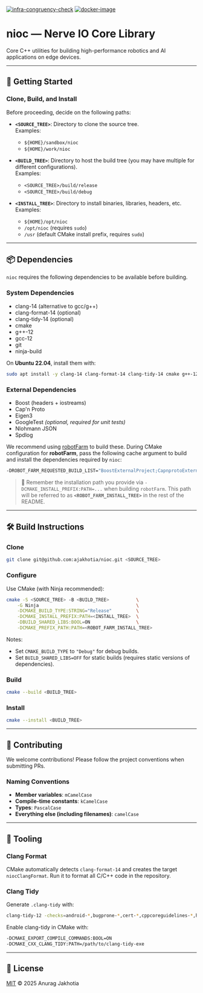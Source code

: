 [![infra-congruency-check](https://github.com/ajakhotia/nioc/actions/workflows/infra-congruency-check.yaml/badge.svg)](https://github.com/ajakhotia/nioc/actions/workflows/infra-congruency-check.yaml) [![docker-image](https://github.com/ajakhotia/nioc/actions/workflows/docker-image.yaml/badge.svg)](https://github.com/ajakhotia/nioc/actions/workflows/docker-image.yaml)

# nioc — Nerve IO Core Library  
Core C++ utilities for building high-performance robotics and AI applications on edge devices.

---

## 🚀 Getting Started

### Clone, Build, and Install

Before proceeding, decide on the following paths:

- **`<SOURCE_TREE>`**: Directory to clone the source tree.  
  Examples:  
  - `${HOME}/sandbox/nioc`  
  - `${HOME}/work/nioc`  

- **`<BUILD_TREE>`**: Directory to host the build tree (you may have multiple for different configurations).  
  Examples:  
  - `<SOURCE_TREE>/build/release`  
  - `<SOURCE_TREE>/build/debug`  

- **`<INSTALL_TREE>`**: Directory to install binaries, libraries, headers, etc.  
  Examples:  
  - `${HOME}/opt/nioc`  
  - `/opt/nioc` (requires `sudo`)  
  - `/usr` (default CMake install prefix, requires `sudo`)  

---

## 📦 Dependencies

`nioc` requires the following dependencies to be available before building.

### System Dependencies
- clang-14 (alternative to gcc/g++)
- clang-format-14 (optional)
- clang-tidy-14 (optional)
- cmake
- g++-12
- gcc-12
- git
- ninja-build

On **Ubuntu 22.04**, install them with:  
```bash
sudo apt install -y clang-14 clang-format-14 clang-tidy-14 cmake g++-12 gcc-12 git ninja-build
````

### External Dependencies

* Boost (headers + iostreams)
* Cap'n Proto
* Eigen3
* GoogleTest *(optional, required for unit tests)*
* Nlohmann JSON
* Spdlog

We recommend using [robotFarm](https://github.com/ajakhotia/robotFarm) to build these.
During CMake configuration for **robotFarm**, pass the following cache argument to build and install 
the dependencies required by `nioc`:

```bash
-DROBOT_FARM_REQUESTED_BUILD_LIST="BoostExternalProject;CapnprotoExternalProject;Eigen3ExternalProject;GoogleTestExternalProject;NlohmannJsonExternalProject;SpdLogExternalProject"
```

> 🔑 Remember the installation path you provide via `-DCMAKE_INSTALL_PREFIX:PATH=...` when building `robotFarm`.
> This path will be referred to as **`<ROBOT_FARM_INSTALL_TREE>`** in the rest of the README.

---

## 🛠️ Build Instructions

### Clone

```bash
git clone git@github.com:ajakhotia/nioc.git <SOURCE_TREE>
```

### Configure

Use CMake (with Ninja recommended):

```bash
cmake -S <SOURCE_TREE> -B <BUILD_TREE>          \
    -G Ninja                                    \
    -DCMAKE_BUILD_TYPE:STRING="Release"         \
    -DCMAKE_INSTALL_PREFIX:PATH=<INSTALL_TREE>  \
    -DBUILD_SHARED_LIBS:BOOL=ON                 \
    -DCMAKE_PREFIX_PATH:PATH=<ROBOT_FARM_INSTALL_TREE>
```

Notes:

* Set `CMAKE_BUILD_TYPE` to `"Debug"` for debug builds.
* Set `BUILD_SHARED_LIBS=OFF` for static builds (requires static versions of dependencies).

### Build

```bash
cmake --build <BUILD_TREE>
```

### Install

```bash
cmake --install <BUILD_TREE>
```

---

## 🤝 Contributing

We welcome contributions! Please follow the project conventions when submitting PRs.

### Naming Conventions

* **Member variables**: `mCamelCase`
* **Compile-time constants**: `kCamelCase`
* **Types**: `PascalCase`
* **Everything else (including filenames)**: `camelCase`

---

## 🧰 Tooling

### Clang Format

CMake automatically detects `clang-format-14` and creates the target `niocClangFormat`.
Run it to format all C/C++ code in the repository.

### Clang Tidy

Generate `.clang-tidy` with:

```bash
clang-tidy-12 -checks=android-*,bugprone-*,cert-*,cppcoreguidelines-*,hicpp-*,misc-*,modernize-*,openmp-*,performance-*,portability-*,readability-* --dump-config >> .clang-tidy
```

Enable clang-tidy in CMake with:

```bash
-DCMAKE_EXPORT_COMPILE_COMMANDS:BOOL=ON
-DCMAKE_CXX_CLANG_TIDY:PATH=/path/to/clang-tidy-exe
```

---

## 📜 License

[MIT](LICENSE) © 2025 Anurag Jakhotia
